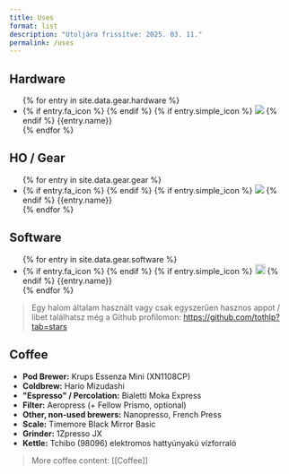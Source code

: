 ```yaml
---
title: Uses
format: list
description: "Utoljára frissítve: 2025. 03. 11."
permalink: /uses
---
```


## <i class="fas fa-microchip"></i> Hardware

<ul>
{% for entry in site.data.gear.hardware %}
<li>
    {% if entry.fa_icon %}
    <i class="icon-left {{entry.fa_icon}}"></i>
    {% endif %}
    {% if entry.simple_icon %}
    <img src="https://cdn.simpleicons.org/{{entry.simple_icon}}" class="icon-left">
    {% endif %}
    {{entry.name}}
</li>
{% endfor %}
</ul>

## <i class="fas fa-gear"></i> HO / Gear

<ul>
{% for entry in site.data.gear.gear %}
<li>
    {% if entry.fa_icon %}
    <i class="icon-left {{entry.fa_icon}}"></i>
    {% endif %}
    {% if entry.simple_icon %}
    <img src="https://cdn.simpleicons.org/{{entry.simple_icon}}" class="icon-left">
    {% endif %}
    {{entry.name}}
</li>
{% endfor %}
</ul>

## <i class="fas fa-code"></i> Software

<ul>
{% for entry in site.data.gear.software %}
<li>
    {% if entry.fa_icon %}
    <i class="icon-left {{entry.fa_icon}}"></i>
    {% endif %}
    {% if entry.simple_icon %}
    <img src="https://cdn.simpleicons.org/{{entry.simple_icon}}" class="icon-left" style="width: 18px;">
    {% endif %}
    {{entry.name}}
</li>
{% endfor %}
</ul>

> <i class="fas fa-info-circle"></i> Egy halom általam használt vagy csak egyszerűen hasznos appot / libet találhatsz még a Github profilomon: <a href="https://github.com/tothlp?tab=stars" alt="Github Stars">https://github.com/tothlp?tab=stars</a>

## <i class="fa-solid fa-mug-hot"></i><a name="coffee"></a> Coffee

* **Pod Brewer:** Krups Essenza Mini (XN1108CP)
* **Coldbrew:** Hario Mizudashi
* **"Espresso" / Percolation:** Bialetti Moka Express
* **Filter:**  Aeropress (+ Fellow Prismo, optional)
* **Other, non-used brewers:** Nanopresso, French Press
* **Scale:** Timemore Black Mirror Basic
* **Grinder:** 1Zpresso JX
* **Kettle:** Tchibo (98096) elektromos hattyúnyakú vízforraló

> <i class="fas fa-info-circle"></i> More coffee content: [[Coffee]]

